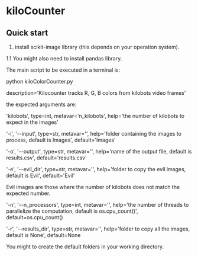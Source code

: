 # kiloCounter 

## Quick start
1. install scikit-image library (this depends on your operation system).

1.1 You might also need to install pandas library.

The main script to be executed in a terminal is:

python kiloColorCounter.py <args> 

description='Kilocounter tracks R, G, B colors from kilobots video frames'

the expected arguments are:


'kilobots', type=int, metavar='n_kilobots', help='the number of kilobots to expect in the images'

'-i', '--input', type=str, metavar='',
                    help='folder containing the images to process, default is Images', default='Images'
                    
'-o', '--output', type=str, metavar='',
                    help='name of the output file, default is results.csv', default='results.csv'
                    
'-e', '--evil_dir', type=str, metavar='',
                    help='folder to copy the evil images, default is Evil', default='Evil'

Evil images are those where the number of kilobots does not match the expected number.
                    
'-n', '--n_processors', type=int, metavar='',
                    help='the number of threads to parallelize the computation, default is os.cpu_count()', default=os.cpu_count()
                    
'-r', '--results_dir', type=str, metavar='',
                    help='folder to copy all the images, default is None', default=None
                    
You might to create the default folders in your working directory.
